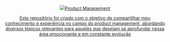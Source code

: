 <p align="center">
    <a href="https://github.com/Alvilyn/product-management/">
        <img src="./images/encabezado.png>
            
</p>
<br>
<h1 align="center">Product Management</h1>
<br>
<p align="center">Este repositório foi criado com o objetivo de compartilhar meu conhecimento e experiência no campo do product management, abordando diversos tópicos relevantes para aqueles que desejam se aprofundar nessa área emocionante e em constante evolução</p>